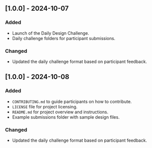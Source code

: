 ## [1.0.0] - 2024-10-07

### Added

- Launch of the Daily Design Challenge.
- Daily challenge folders for participant submissions.

### Changed

- Updated the daily challenge format based on participant feedback.

## [1.0.0] - 2024-10-08

### Added

- `CONTRIBUTING.md` to guide participants on how to contribute.
- `LICENSE` file for project licensing.
- `README.md` for project overview and instructions.
- Example submissions folder with sample design files.

### Changed

- Updated the daily challenge format based on participant feedback.
